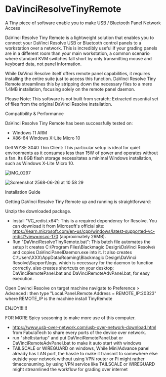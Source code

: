 # DaVinciResolveTinyRemote
A Tiny piece of software enable you to make USB / Bluetooth Panel Network Access

DaVinci Resolve Tiny Remote is a lightweight solution that enables you to connect your DaVinci Resolve USB or Bluetooth control panels to a workstation over a network. 
This is incredibly useful if your grading panels are in a different room than your main workstation, 
a common scenario where standard KVM switches fall short by only transmitting mouse and keyboard data, not panel information.

While DaVinci Resolve itself offers remote panel capabilities, it requires installing the entire suite just to access this function. 
DaVinci Resolve Tiny Remote streamlines this by stripping down the necessary files to a mere 1.4MB installation, focusing solely on the remote panel daemon.

Please Note: This software is not built from scratch; Extracted essential set of files from the original DaVinci Resolve installation.

Compatibility & Performance

DaVinci Resolve Tiny Remote has been successfully tested on:

- Windows 11 ARM
- X86-64 Windows X-Lite Micro 10

Dell WYSE 3040 Thin Client: This particular setup is ideal for quiet environments as it consumes less than 15W of power and operates without a fan. 
Its 8GB flash storage necessitates a minimal Windows installation, such as Windows X-Lite Micro 10.

![IMG_0297](https://github.com/user-attachments/assets/ab7a1658-a783-4715-b590-f2ae8a24467d)

![Screenshot 2568-06-26 at 10 58 29](https://github.com/user-attachments/assets/37e58230-74ca-4511-a2ad-7a1e4bc36aa6)

Installation Guide

Getting DaVinci Resolve Tiny Remote up and running is straightforward:

Unzip the downloaded package.
- Install "VC_redist.x64": This is a required dependency for Resolve. 
You can download it from Microsoft's official site: https://learn.microsoft.com/en-us/cpp/windows/latest-supported-vc-redist?view=msvc-170 (approximately 26MB).
- Run "DaVinciResolveTinyRemote.bat":
  This batch file automates the setup
      It creates C:\Program Files\Blackmagic Design\DaVinci Resolve\ and copies DaVinciPanelDaemon.exe into it.
      It also creates C:\Users\XXX\AppData\Roaming\Blackmagic Design\DaVinci Resolve\Support\logs, which is necessary for the daemon to function correctly.
      also creates shortcuts on your desktop: DaVinciRemotePanel.bat and DaVinciRemoteAdvPanel.bat, for easy execution.

Open Davinci Resolve on target machine navigate to Preference > Advanced : then type "Local.Panel.Remote.Address = REMOTE_IP:20323" where REMOTE_IP is the machine install TinyRemote
  
ENJOY!!!!!!

FOR MORE Spicy seasoning to make more use of this computer.
- https://www.usb-over-network.com/usb-over-network-download.html from FabulaTech to share every ports of the device over network.
- run "shell:startup" and put DaVinciRemotePanel.bat or DaVinciRemoteAdvPanel.bat to make it auto start with windows
- TAILSCALE or WIREGUARD on windows, While Mini/Advance panel already has LAN port, the hassle to make it transmit to somewhere else outside your network without
  using VPN router or Pi might rather timeconsuming. by using VPN service like TAILSCALE or WIREGUARD might streamlined the workflow for grading over internet
